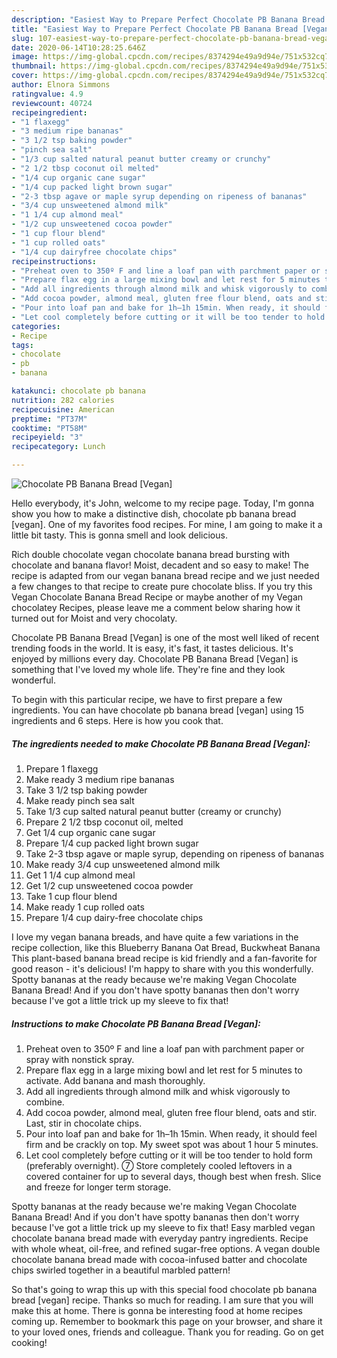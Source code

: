 ```yaml
---
description: "Easiest Way to Prepare Perfect Chocolate PB Banana Bread [Vegan]"
title: "Easiest Way to Prepare Perfect Chocolate PB Banana Bread [Vegan]"
slug: 107-easiest-way-to-prepare-perfect-chocolate-pb-banana-bread-vegan
date: 2020-06-14T10:28:25.646Z
image: https://img-global.cpcdn.com/recipes/8374294e49a9d94e/751x532cq70/chocolate-pb-banana-bread-vegan-recipe-main-photo.jpg
thumbnail: https://img-global.cpcdn.com/recipes/8374294e49a9d94e/751x532cq70/chocolate-pb-banana-bread-vegan-recipe-main-photo.jpg
cover: https://img-global.cpcdn.com/recipes/8374294e49a9d94e/751x532cq70/chocolate-pb-banana-bread-vegan-recipe-main-photo.jpg
author: Elnora Simmons
ratingvalue: 4.9
reviewcount: 40724
recipeingredient:
- "1 flaxegg"
- "3 medium ripe bananas"
- "3 1/2 tsp baking powder"
- "pinch sea salt"
- "1/3 cup salted natural peanut butter creamy or crunchy"
- "2 1/2 tbsp coconut oil melted"
- "1/4 cup organic cane sugar"
- "1/4 cup packed light brown sugar"
- "2-3 tbsp agave or maple syrup depending on ripeness of bananas"
- "3/4 cup unsweetened almond milk"
- "1 1/4 cup almond meal"
- "1/2 cup unsweetened cocoa powder"
- "1 cup flour blend"
- "1 cup rolled oats"
- "1/4 cup dairyfree chocolate chips"
recipeinstructions:
- "Preheat oven to 350º F and line a loaf pan with parchment paper or spray with nonstick spray."
- "Prepare flax egg in a large mixing bowl and let rest for 5 minutes to activate. Add banana and mash thoroughly."
- "Add all ingredients through almond milk and whisk vigorously to combine."
- "Add cocoa powder, almond meal, gluten free flour blend, oats and stir. Last, stir in chocolate chips."
- "Pour into loaf pan and bake for 1h–1h 15min. When ready, it should feel firm and be crackly on top. My sweet spot was about 1 hour 5 minutes."
- "Let cool completely before cutting or it will be too tender to hold form (preferably overnight). ➆ Store completely cooled leftovers in a covered container for up to several days, though best when fresh. Slice and freeze for longer term storage."
categories:
- Recipe
tags:
- chocolate
- pb
- banana

katakunci: chocolate pb banana 
nutrition: 282 calories
recipecuisine: American
preptime: "PT37M"
cooktime: "PT58M"
recipeyield: "3"
recipecategory: Lunch

---
```



![Chocolate PB Banana Bread [Vegan]](https://img-global.cpcdn.com/recipes/8374294e49a9d94e/751x532cq70/chocolate-pb-banana-bread-vegan-recipe-main-photo.jpg)

Hello everybody, it's John, welcome to my recipe page. Today, I'm gonna show you how to make a distinctive dish, chocolate pb banana bread [vegan]. One of my favorites food recipes. For mine, I am going to make it a little bit tasty. This is gonna smell and look delicious.

Rich double chocolate vegan chocolate banana bread bursting with chocolate and banana flavor! Moist, decadent and so easy to make! The recipe is adapted from our vegan banana bread recipe and we just needed a few changes to that recipe to create pure chocolate bliss. If you try this Vegan Chocolate Banana Bread Recipe or maybe another of my Vegan chocolatey Recipes, please leave me a comment below sharing how it turned out for Moist and very chocolaty.

Chocolate PB Banana Bread [Vegan] is one of the most well liked of recent trending foods in the world. It is easy, it's fast, it tastes delicious. It's enjoyed by millions every day. Chocolate PB Banana Bread [Vegan] is something that I've loved my whole life. They're fine and they look wonderful.


To begin with this particular recipe, we have to first prepare a few ingredients. You can have chocolate pb banana bread [vegan] using 15 ingredients and 6 steps. Here is how you cook that.

<!--inarticleads1-->

##### The ingredients needed to make Chocolate PB Banana Bread [Vegan]:

1. Prepare 1 flaxegg
1. Make ready 3 medium ripe bananas
1. Take 3 1/2 tsp baking powder
1. Make ready pinch sea salt
1. Take 1/3 cup salted natural peanut butter (creamy or crunchy)
1. Prepare 2 1/2 tbsp coconut oil, melted
1. Get 1/4 cup organic cane sugar
1. Prepare 1/4 cup packed light brown sugar
1. Take 2-3 tbsp agave or maple syrup, depending on ripeness of bananas
1. Make ready 3/4 cup unsweetened almond milk
1. Get 1 1/4 cup almond meal
1. Get 1/2 cup unsweetened cocoa powder
1. Take 1 cup flour blend
1. Make ready 1 cup rolled oats
1. Prepare 1/4 cup dairy-free chocolate chips


I love my vegan banana breads, and have quite a few variations in the recipe collection, like this Blueberry Banana Oat Bread, Buckwheat Banana This plant-based banana bread recipe is kid friendly and a fan-favorite for good reason - it&#39;s delicious! I&#39;m happy to share with you this wonderfully. Spotty bananas at the ready because we&#39;re making Vegan Chocolate Banana Bread! And if you don&#39;t have spotty bananas then don&#39;t worry because I&#39;ve got a little trick up my sleeve to fix that! 

<!--inarticleads2-->

##### Instructions to make Chocolate PB Banana Bread [Vegan]:

1. Preheat oven to 350º F and line a loaf pan with parchment paper or spray with nonstick spray.
1. Prepare flax egg in a large mixing bowl and let rest for 5 minutes to activate. Add banana and mash thoroughly.
1. Add all ingredients through almond milk and whisk vigorously to combine.
1. Add cocoa powder, almond meal, gluten free flour blend, oats and stir. Last, stir in chocolate chips.
1. Pour into loaf pan and bake for 1h–1h 15min. When ready, it should feel firm and be crackly on top. My sweet spot was about 1 hour 5 minutes.
1. Let cool completely before cutting or it will be too tender to hold form (preferably overnight). ➆ Store completely cooled leftovers in a covered container for up to several days, though best when fresh. Slice and freeze for longer term storage.


Spotty bananas at the ready because we&#39;re making Vegan Chocolate Banana Bread! And if you don&#39;t have spotty bananas then don&#39;t worry because I&#39;ve got a little trick up my sleeve to fix that! Easy marbled vegan chocolate banana bread made with everyday pantry ingredients. Recipe with whole wheat, oil-free, and refined sugar-free options. A vegan double chocolate banana bread made with cocoa-infused batter and chocolate chips swirled together in a beautiful marbled pattern! 

So that's going to wrap this up with this special food chocolate pb banana bread [vegan] recipe. Thanks so much for reading. I am sure that you will make this at home. There is gonna be interesting food at home recipes coming up. Remember to bookmark this page on your browser, and share it to your loved ones, friends and colleague. Thank you for reading. Go on get cooking!
